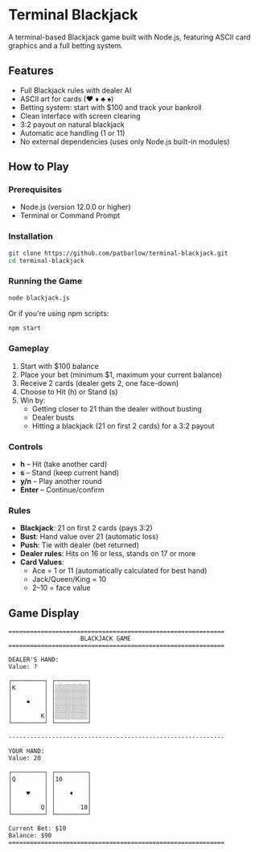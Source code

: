 # Terminal Blackjack

A terminal-based Blackjack game built with Node.js, featuring ASCII card graphics and a full betting system.

## Features

- Full Blackjack rules with dealer AI
- ASCII art for cards (♥ ♦ ♣ ♠)
- Betting system: start with $100 and track your bankroll
- Clean interface with screen clearing
- 3:2 payout on natural blackjack
- Automatic ace handling (1 or 11)
- No external dependencies (uses only Node.js built-in modules)

## How to Play

### Prerequisites

- Node.js (version 12.0.0 or higher)
- Terminal or Command Prompt

### Installation

```bash
git clone https://github.com/patbarlow/terminal-blackjack.git
cd terminal-blackjack
```

### Running the Game

```bash
node blackjack.js
```

Or if you're using npm scripts:

```bash
npm start
```

### Gameplay

1. Start with $100 balance
2. Place your bet (minimum $1, maximum your current balance)
3. Receive 2 cards (dealer gets 2, one face-down)
4. Choose to Hit (h) or Stand (s)
5. Win by:
   - Getting closer to 21 than the dealer without busting
   - Dealer busts
   - Hitting a blackjack (21 on first 2 cards) for a 3:2 payout

### Controls

- **h** – Hit (take another card)
- **s** – Stand (keep current hand)
- **y/n** – Play another round
- **Enter** – Continue/confirm

### Rules

- **Blackjack**: 21 on first 2 cards (pays 3:2)
- **Bust**: Hand value over 21 (automatic loss)
- **Push**: Tie with dealer (bet returned)
- **Dealer rules**: Hits on 16 or less, stands on 17 or more
- **Card Values**:
  - Ace = 1 or 11 (automatically calculated for best hand)
  - Jack/Queen/King = 10
  - 2–10 = face value

## Game Display

```
============================================================
                    BLACKJACK GAME
============================================================

DEALER'S HAND:
Value: ?

┌─────────┐ ┌─────────┐
│K        │ │░░░░░░░░░│
│         │ │░░░░░░░░░│
│    ♠    │ │░░░░░░░░░│
│         │ │░░░░░░░░░│
│        K│ │░░░░░░░░░│
└─────────┘ └─────────┘

------------------------------------------------------------

YOUR HAND:
Value: 20

┌─────────┐ ┌─────────┐
│Q        │ │10       │
│         │ │         │
│    ♥    │ │    ♦    │
│         │ │         │
│        Q│ │       10│
└─────────┘ └─────────┘

Current Bet: $10
Balance: $90
============================================================
```

